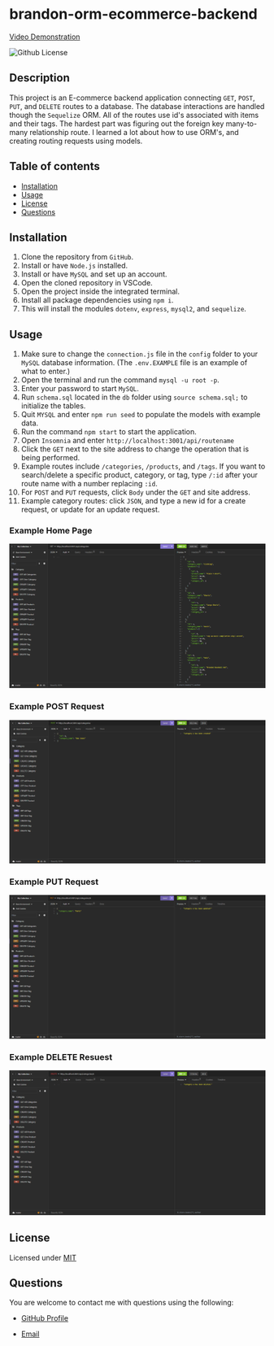 # brandon-orm-ecommerce-backend

[Video Demonstration](https://www.youtube.com/watch?v=f1ctzJ9BzcE)

![Github License](https://img.shields.io/badge/License-MIT-green.svg)

## Description

This project is an E-commerce backend application connecting `GET`, `POST`, `PUT`, and `DELETE` routes to a database. The database interactions are handled though the `Sequelize` ORM. All of the routes use id's associated with items and their tags. The hardest part was figuring out the foreign key many-to-many relationship route. I learned a lot about how to use ORM's, and creating routing requests using models.

## Table of contents

- [Installation](#installation)
- [Usage](#usage)
- [License](#license)
- [Questions](#questions)

## Installation

1. Clone the repository from `GitHub`.
2. Install or have `Node.js` installed.
3. Install or have `MySQL` and set up an account.
4. Open the cloned repository in VSCode.
5. Open the project inside the integrated terminal.
6. Install all package dependencies using `npm i`.
7. This will install the modules `dotenv`, `express`, `mysql2`, and `sequelize`.

## Usage

1. Make sure to change the `connection.js` file in the `config` folder to your `MySQL` database information.
   (The `.env.EXAMPLE` file is an example of what to enter.)
2. Open the terminal and run the command `mysql -u root -p`.
3. Enter your password to start `MySQL`.
4. Run `schema.sql` located in the `db` folder using `source schema.sql;` to initialize the tables.
5. Quit `MYSQL` and enter `npm run seed` to populate the models with example data.
6. Run the command `npm start` to start the application.
7. Open `Insomnia` and enter `http://localhost:3001/api/routename`
8. Click the `GET` next to the site address to change the operation that is being performed.
9. Example routes include `/categories`, `/products`, and `/tags`. If you want to search/delete a specific product, category, or tag, type `/:id` after your route name with a number replacing `:id`.
10. For `POST` and `PUT` requests, click `Body` under the `GET` and site address.
11. Example category routes: click `JSON`, and type a new id for a create request, or update for an update request.

### Example Home Page

![example_home_page](./assets/images/example_home_page.png)

### Example POST Request

![example_post_request](./assets/images/example_post_request.png)

### Example PUT Request

![example_put_request](./assets/images/example_put_request.png)

### Example DELETE Resuest

![example_delete_request](./assets/images/example_delete_request.png)

## License

Licensed under [MIT](https://opensource.org/license/mit/)

## Questions

You are welcome to contact me with questions using the following:

- [GitHub Profile](https://github.com/bwing2)

- [Email](mailto:brandon.wing245@gmail.com)
